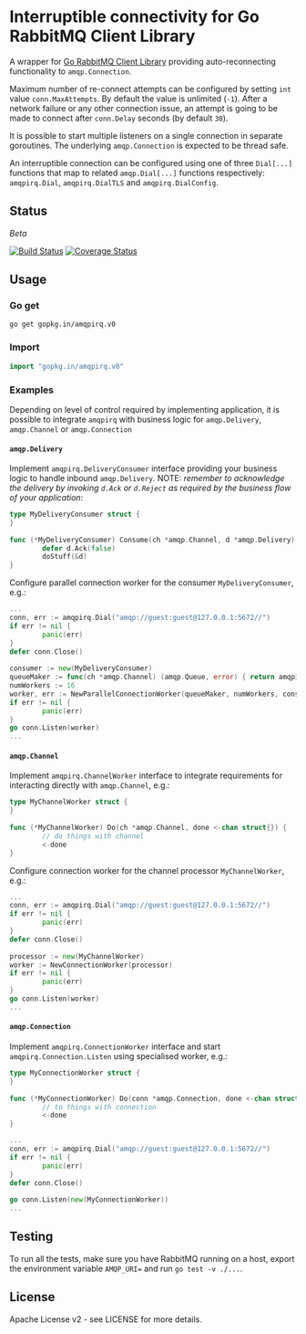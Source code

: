 # Interruptible connectivity for Go RabbitMQ Client Library

A wrapper for [Go RabbitMQ Client Library](https://github.com/streadway/amqp) 
providing auto-reconnecting functionality to `amqp.Connection`.

Maximum number of re-connect attempts can be configured by setting `int` value 
`conn.MaxAttempts`. By default the value is unlimited (`-1`). After a network
failure or any other connection issue, an attempt is going to be made to 
connect after `conn.Delay` seconds (by default `30`).

It is possible to start multiple listeners on a single connection in separate
goroutines. The underlying `amqp.Connection` is expected to be thread safe.

An interruptible connection can be configured using one of three `Dial[...]` 
functions that map to related `amqp.Dial[...]` functions respectively: 
`amqpirq.Dial`, `amqpirq.DialTLS` and `amqpirq.DialConfig`.


## Status

*Beta*

[![Build Status](https://travis-ci.org/go-amqpirq/amqpirq.svg?branch=master)](https://travis-ci.org/go-amqpirq/amqpirq) [![Coverage Status](https://coveralls.io/repos/github/go-amqpirq/amqpirq/badge.svg?branch=master)](https://coveralls.io/github/go-amqpirq/amqpirq?branch=master)


## Usage

### Go get

~~~
go get gopkg.in/amqpirq.v0
~~~

### Import

~~~go
import "gopkg.in/amqpirq.v0"
~~~

### Examples

Depending on level of control required by implementing application, it is 
possible to integrate `amqpirq` with business logic for `amqp.Delivery`,
`amqp.Channel` or `amqp.Connection`


#### `amqp.Delivery`

Implement `amqpirq.DeliveryConsumer` interface providing your business logic to
handle inbound `amqp.Delivery`. NOTE: *remember to acknowledge the delivery by 
invoking `d.Ack` or `d.Reject` as required by the business flow of your 
application*:

~~~go
type MyDeliveryConsumer struct {
}
 
func (*MyDeliveryConsumer) Consume(ch *amqp.Channel, d *amqp.Delivery) {
        defer d.Ack(false)
        doStuff(&d)
}
~~~

Configure parallel connection worker for the consumer `MyDeliveryConsumer`, e.g.:

~~~go
...
conn, err := amqpirq.Dial("amqp://guest:guest@127.0.0.1:5672//")
if err != nil {
        panic(err)
}
defer conn.Close()
 
consumer := new(MyDeliveryConsumer)
queueMaker := func(ch *amqp.Channel) (amqp.Queue, error) { return amqpirq.NamedReplyQueue(ch, "work_queue") }
numWorkers := 16
worker, err := NewParallelConnectionWorker(queueMaker, numWorkers, consumer)
if err != nil {
        panic(err)
}
go conn.Listen(worker)
...
~~~

#### `amqp.Channel`

Implement `amqpirq.ChannelWorker` interface to integrate requirements for
interacting directly with `amqp.Channel`, e.g.:

~~~go
type MyChannelWorker struct {
}
 
func (*MyChannelWorker) Do(ch *amqp.Channel, done <-chan struct{}) {
        // do things with channel
        <-done
}
~~~

Configure connection worker for the channel processor `MyChannelWorker`, e.g.:

~~~go
...
conn, err := amqpirq.Dial("amqp://guest:guest@127.0.0.1:5672//")
if err != nil {
        panic(err)
}
defer conn.Close()
 
processor := new(MyChannelWorker)
worker := NewConnectionWorker(processor)
if err != nil {
        panic(err)
}
go conn.Listen(worker)
...
~~~

#### `amqp.Connection`

Implement `amqpirq.ConnectionWorker` interface and start
`amqpirq.Connection.Listen` using specialised worker, e.g.:

~~~go
type MyConnectionWorker struct {
}
 
func (*MyConnectionWorker) Do(conn *amqp.Connection, done <-chan struct{}) {
        // to things with connection
        <-done
}

...
conn, err := amqpirq.Dial("amqp://guest:guest@127.0.0.1:5672//")
if err != nil {
        panic(err)
}
defer conn.Close()
 
go conn.Listen(new(MyConnectionWorker))
...
~~~

## Testing

To run all the tests, make sure you have RabbitMQ running on a host, export the
environment variable `AMQP_URI=` and run `go test -v ./...`.


## License

Apache License v2 - see LICENSE for more details.
